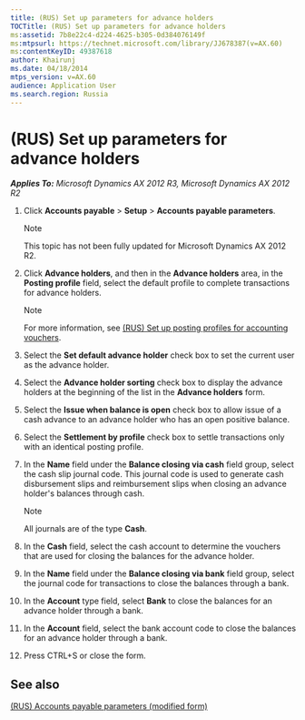 ```yaml
---
title: (RUS) Set up parameters for advance holders
TOCTitle: (RUS) Set up parameters for advance holders
ms:assetid: 7b8e22c4-d224-4625-b305-0d384076149f
ms:mtpsurl: https://technet.microsoft.com/library/JJ678387(v=AX.60)
ms:contentKeyID: 49387618
author: Khairunj
ms.date: 04/18/2014
mtps_version: v=AX.60
audience: Application User
ms.search.region: Russia
---
```


# (RUS) Set up parameters for advance holders 


_**Applies To:** Microsoft Dynamics AX 2012 R3, Microsoft Dynamics AX 2012 R2_

1.  Click **Accounts payable** \> **Setup** \> **Accounts payable parameters**.
    

    > [!NOTE]
    > <P>This topic has not been fully updated for Microsoft Dynamics AX 2012 R2.</P>



2.  Click **Advance holders**, and then in the **Advance holders** area, in the **Posting profile** field, select the default profile to complete transactions for advance holders.
    

    > [!NOTE]
    > <P>For more information, see <A href="rus-set-up-posting-profiles-for-accounting-vouchers.md">(RUS) Set up posting profiles for accounting vouchers</A>.</P>



3.  Select the **Set default advance holder** check box to set the current user as the advance holder.

4.  Select the **Advance holder sorting** check box to display the advance holders at the beginning of the list in the **Advance holders** form.

5.  Select the **Issue when balance is open** check box to allow issue of a cash advance to an advance holder who has an open positive balance.

6.  Select the **Settlement by profile** check box to settle transactions only with an identical posting profile.

7.  In the **Name** field under the **Balance closing via cash** field group, select the cash slip journal code. This journal code is used to generate cash disbursement slips and reimbursement slips when closing an advance holder's balances through cash.
    

    > [!NOTE]
    > <P>All journals are of the type <STRONG>Cash</STRONG>.</P>



8.  In the **Cash** field, select the cash account to determine the vouchers that are used for closing the balances for the advance holder.

9.  In the **Name** field under the **Balance closing via bank** field group, select the journal code for transactions to close the balances through a bank.

10. In the **Account** type field, select **Bank** to close the balances for an advance holder through a bank.

11. In the **Account** field, select the bank account code to close the balances for an advance holder through a bank.

12. Press CTRL+S or close the form.

## See also

[(RUS) Accounts payable parameters (modified form)](https://technet.microsoft.com/library/jj923609\(v=ax.60\))

  


